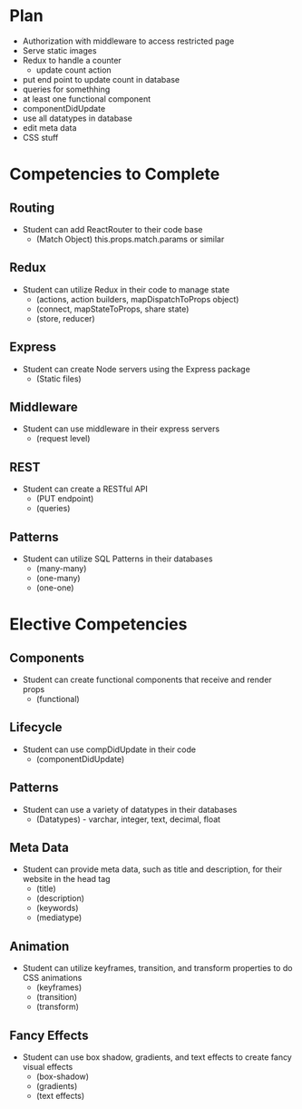 # Plan
- Authorization with middleware to access restricted page
- Serve static images
- Redux to handle a counter
  - update count action
- put end point to update count in database
- queries for somethhing
- at least one functional component
- componentDidUpdate
- use all datatypes in database
- edit meta data
- CSS stuff



# Competencies to Complete
## Routing
- Student can add ReactRouter to their code base
  - (Match Object) this.props.match.params or similar
## Redux
- Student can utilize Redux in their code to manage state
  - (actions, action builders, mapDispatchToProps object)
  - (connect, mapStateToProps, share state)
  - (store, reducer)
## Express
- Student can create Node servers using the Express package
  - (Static files)
## Middleware
- Student can use middleware in their express servers
  - (request level)
## REST
- Student can create a RESTful API
  - (PUT endpoint)
  - (queries)
## Patterns
- Student can utilize SQL Patterns in their databases
  - (many-many)
  - (one-many)
  - (one-one)

# Elective Competencies
## Components
- Student can create functional components that receive and render props
  - (functional)
## Lifecycle
- Student can use compDidUpdate in their code
  - (componentDidUpdate)
## Patterns
- Student can use a variety of datatypes in their databases
  - (Datatypes) - varchar, integer, text, decimal, float
## Meta Data
- Student can provide meta data, such as title and description, for their website in the head tag
  - (title)
  - (description)
  - (keywords)
  - (mediatype)
## Animation
- Student can utilize keyframes, transition, and transform properties to do CSS animations
  - (keyframes)
  - (transition)
  - (transform)
## Fancy Effects
- Student can use box shadow, gradients, and text effects to create fancy visual effects
  - (box-shadow)
  - (gradients)
  - (text effects)